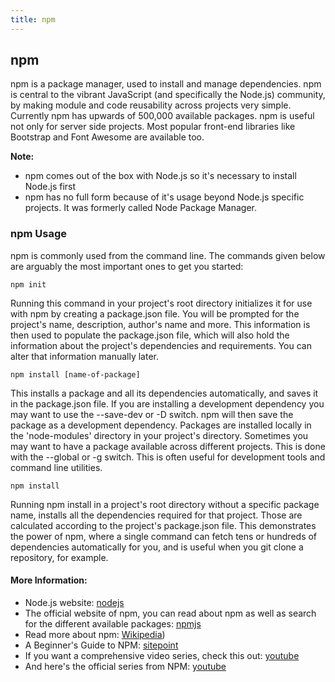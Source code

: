 ```yaml
---
title: npm
---
```

## npm

npm is a package manager, used to install and manage dependencies.
npm is central to the vibrant JavaScript (and specifically the Node.js) community, by making module and code reusability across projects very simple.
Currently npm has upwards of 500,000 available packages.
npm is useful not only for server side projects. Most popular front-end libraries like Bootstrap and Font Awesome are available too.

**Note:** 
* npm comes out of the box with Node.js so it's necessary to install Node.js first
* npm has no full form because of it's usage beyond Node.js specific projects. It was formerly called Node Package Manager.

### npm Usage

npm is commonly used from the command line. The commands given below are arguably the most important ones to get you started:
```
npm init
```
Running this command in your project's root directory initializes it for use with npm by creating a package.json file. You will be prompted for the project's name, description, author's name and more. This information is then used to populate the package.json file, which will also hold the information about the project's dependencies and requirements. You can alter that information manually later.
```
npm install [name-of-package]
```
This installs a package and all its dependencies automatically, and saves it in the package.json file. If you are installing a development dependency you may want to use the --save-dev or -D switch. npm will then save the package as a development dependency.
Packages are installed locally in the 'node-modules' directory in your project's directory. Sometimes you may want to have a package available across different projects. This is done with the --global or -g switch. This is often useful for development tools and command line utilities.
```
npm install
```
Running npm install in a project's root directory without a specific package name, installs all the dependencies required for that project. Those are calculated according to the project's package.json file. This demonstrates the power of npm, where a single command can fetch tens or hundreds of dependencies automatically for you, and is useful when you git clone a repository, for example.

#### More Information:
* Node.js website: <a href='https://nodejs.org' target='_blank' rel='nofollow'>nodejs</a>
* The official website of npm, you can read about npm as well as search for the different available packages: <a href='https://www.npmjs.com' target='_blank' rel='nofollow'>npmjs</a>
* Read more about npm: <a href='https://en.wikipedia.org/wiki/Npm_(software' target='_blank' rel='nofollow'>Wikipedia</a>)
* A Beginner's Guide to NPM: <a href='https://www.sitepoint.com/beginners-guide-node-package-manager/' target='_blank' rel='nofollow'>sitepoint</a>
* If you want a comprehensive video series, check this out: <a href='https://youtu.be/6fj0cpmMiVg' target='_blank' rel='nofollow'>youtube</a>
* And here's the official series from NPM: <a href='https://youtu.be/pa4dc480Apo' target='_blank' rel='nofollow'>youtube</a>
